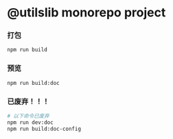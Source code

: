 # \@utilslib monorepo project

### 打包

```
npm run build
```

### 预览

```
npm run build:doc
```

### 已废弃！！！

```bash
# 以下命令已废弃
npm run dev:doc
npm run build:doc-config
```
